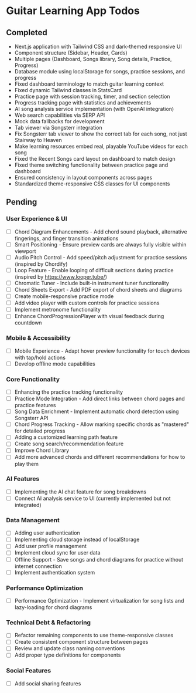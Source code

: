 # Guitar Learning App Todos

## Completed
- Next.js application with Tailwind CSS and dark-themed responsive UI
- Component structure (Sidebar, Header, Cards)
- Multiple pages (Dashboard, Songs library, Song details, Practice, Progress)
- Database module using localStorage for songs, practice sessions, and progress
- Fixed dashboard terminology to match guitar learning context
- Fixed dynamic Tailwind classes in StatsCard
- Practice page with session tracking, timer, and section selection
- Progress tracking page with statistics and achievements
- AI song analysis service implementation (with OpenAI integration)
- Web search capabilities via SERP API
- Mock data fallbacks for development
- Tab viewer via Songsterr integration
- Fix Songsterr tab viewer to show the correct tab for each song, not just Stairway to Heaven
- Make learning resources embed real, playable YouTube videos for each song
- Fixed the Recent Songs card layout on dashboard to match design
- Fixed theme switching functionality between practice page and dashboard
- Ensured consistency in layout components across pages
- Standardized theme-responsive CSS classes for UI components

## Pending

### User Experience & UI
- [ ] Chord Diagram Enhancements - Add chord sound playback, alternative fingerings, and finger transition animations
- [ ] Smart Positioning - Ensure preview cards are always fully visible within viewport
- [ ] Audio Pitch Control - Add speed/pitch adjustment for practice sessions (inspired by Chordify)
- [ ] Loop Feature - Enable looping of difficult sections during practice (inspired by https://www.looper.tube/)
- [ ] Chromatic Tuner - Include built-in instrument tuner functionality
- [ ] Chord Sheets Export - Add PDF export of chord sheets and diagrams
- [ ] Create mobile-responsive practice mode
- [ ] Add video player with custom controls for practice sessions
- [ ] Implement metronome functionality
- [ ] Enhance ChordProgressionPlayer with visual feedback during countdown

### Mobile & Accessibility
- [ ] Mobile Experience - Adapt hover preview functionality for touch devices with tap/hold actions
- [ ] Develop offline mode capabilities

### Core Functionality
- [ ] Enhancing the practice tracking functionality
- [ ] Practice Mode Integration - Add direct links between chord pages and practice features
- [ ] Song Data Enrichment - Implement automatic chord detection using Songsterr API
- [ ] Chord Progress Tracking - Allow marking specific chords as "mastered" for detailed progress
- [ ] Adding a customized learning path feature
- [ ] Create song search/recommendation feature
- [ ] Improve Chord Library
- [ ] Add more advanced chords and different recommendations for how to play them

### AI Features
- [ ] Implementing the AI chat feature for song breakdowns
- [ ] Connect AI analysis service to UI (currently implemented but not integrated)

### Data Management
- [ ] Adding user authentication
- [ ] Implementing cloud storage instead of localStorage
- [ ] Add user profile management
- [ ] Implement cloud sync for user data
- [ ] Offline Support - Save songs and chord diagrams for practice without internet connection
- [ ] Implement authentication system

### Performance Optimization
- [ ] Performance Optimization - Implement virtualization for song lists and lazy-loading for chord diagrams

### Technical Debt & Refactoring
- [ ] Refactor remaining components to use theme-responsive classes
- [ ] Create consistent component structure between pages
- [ ] Review and update class naming conventions
- [ ] Add proper type definitions for components

### Social Features
- [ ] Add social sharing features